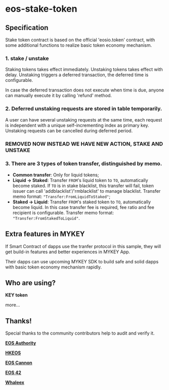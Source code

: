 # eos-stake-token


## Specification

Stake token contract is based on the official 'eosio.token' contract, with some additional functions to realize basic token economy mechanism.

### 1. stake / unstake

   Staking tokens takes effect immediately. Unstaking tokens takes effect with delay. Unstaking triggers a deferred transaction, the deferred time is configurable.
   
   In case the deferred transaction does not execute when time is due, anyone can manually execute it by calling 'refund' method.
   
### 2. Deferred unstaking requests are stored in table temporarily. 
A user can have several unstaking requests at the same time, each request is independent with a unique self-incrementing index as primary key. Unstaking requests can be cancelled during deferred period.

### REMOVED NOW INSTEAD WE HAVE NEW ACTION, STAKE AND UNSTAKE
### 3. There are 3 types of token transfer, distinguished by memo.

   - **Common transfer**: Only for liquid tokens;
   - **Liquid -> Staked**: Transfer `FROM`'s liquid token to `TO`, automatically become staked. If `TO` is in stake blacklist, this transfer will fail, token issuer can call 'addblacklist'/'rmblacklist' to manage blacklist. Transfer memo format: `"Transfer:FromLiquidToStaked"`;
   - **Staked -> Liquid**: Transfer `FROM`'s staked token to `TO`, automatically become liquid. In this case transfer fee is required, fee ratio and fee recipient is configurable. Transfer memo format: `"Transfer:FromStakedToLiquid"`.


## Extra features in MYKEY

If Smart Contract of dapps use the tranfer protocol in this sample, they will get build-in features and better experiences in MYKEY App. 

Their dapps can use upcoming MYKEY SDK to build safe and solid dapps with basic token economy mechanism rapidly.

## Who are using?

**KEY token**

more...

   
## Thanks!
 
Special thanks to the community contributors help to audit and verify it.
 
[**EOS Authority**](https://github.com/eosauthority)
 
[**HKEOS**](https://github.com/HKEOS)

[**EOS Cannon**](https://github.com/eoscannon)
 
[**EOS 42**](https://github.com/eos42)
 
[**Whaleex**](https://whaleex.com)



 
 

